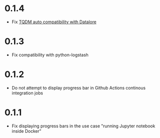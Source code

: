 # 0.1.4

- Fix [TQDM auto compatibility with Datalore](https://github.com/tradingstrategy-ai/tqdm-loggable/pull/4)

# 0.1.3

- Fix compatibility with python-logstash

# 0.1.2

- Do not attempt to display progress bar in Github Actions continous integration jobs

# 0.1.1

- Fix displaying progress bars in the use case "running Jupyter notebook inside Docker"
